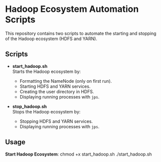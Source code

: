 # Hadoop Ecosystem Automation Scripts

This repository contains two scripts to automate the starting and stopping of the Hadoop ecosystem (HDFS and YARN).

## Scripts

- **start_hadoop.sh**  
  Starts the Hadoop ecosystem by:
  - Formatting the NameNode (only on first run).
  - Starting HDFS and YARN services.
  - Creating the user directory in HDFS.
  - Displaying running processes with `jps`.

- **stop_hadoop.sh**  
  Stops the Hadoop ecosystem by:
  - Stopping HDFS and YARN services.
  - Displaying running processes with `jps`.

## Usage

**Start Hadoop Ecosystem**:
   chmod +x start_hadoop.sh
   ./start_hadoop.sh
